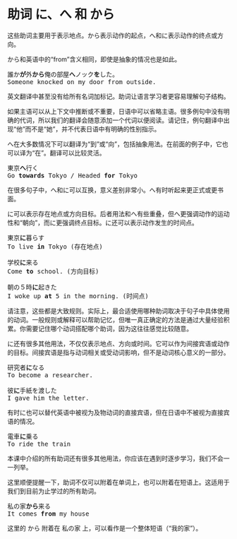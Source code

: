 # 助词 に、へ 和 から

这些助词主要用于表示地点。から表示动作的起点，へ和に表示动作的终点或方向。

から和英语中的“from”含义相同，即使是抽象的情况也是如此。

<pre>
誰か<b>が</b>外<b>から</b>俺の部屋<b>へ</b>ノック<b>を</b>した。
Someone knocked on my door from outside.
</pre>

英文翻译中甚至没有给所有名词加标记。助词让语言学习者更容易理解句子结构。

如果主语可以从上下文中推断或不重要，日语中可以省略主语。很多例句中没有明确的代词，所以我们的翻译会随意添加一个代词以便阅读。请记住，例句翻译中出现“他”而不是“她”，并不代表日语中有明确的性别指示。

へ在大多数情况下可以翻译为“到”或“向”，包括抽象用法。在前面的例子中，它也可以译为“在”。翻译可以比较灵活。

<pre>
東京<b>へ</b>行く
Go <b>towards</b> Tokyo / Headed <b>for</b> Tokyo
</pre>

在很多句子中，へ和に可以互换，意义差别非常小。へ有时听起来更正式或更书面。

に可以表示存在地点或方向目标。后者用法和へ有些重叠，但へ更强调动作的运动性和“朝向”，而に更强调终点目标。に还可以表示动作发生的时间点。

<pre>
東京<b>に</b>暮らす
To live <b>in</b> Tokyo (存在地点)

学校<b>に</b>来る
Come <b>to</b> school. (方向目标)

朝の５時<b>に</b>起きた
I woke up <b>at</b> 5 in the morning. (时间点)
</pre>

请注意，这些都是大致规则。实际上，最合适使用哪种助词取决于句子中具体使用的动词。一般规则或解释可以帮助记忆，但唯一真正确定的方法是通过大量经验积累。你需要记住哪个动词搭配哪个助词，因为这往往感觉比较随意。

に还有很多其他用法，不仅仅表示地点、方向或时间。它可以作为间接宾语或动作的目标。间接宾语是指与动词相关或受动词影响，但不是动词核心意义的一部分。

<pre>
研究者<b>に</b>なる
To become a researcher.

彼<b>に</b>手紙を渡した
I gave him the letter.
</pre>

有时に也可以替代英语中被视为及物动词的直接宾语，但在日语中不被视为直接宾语的情况。

<pre>
電車<b>に</b>乗る
To ride the train
</pre>

本课中介绍的所有助词还有很多其他用法，你应该在遇到时逐步学习，我们不会一一列举。

这里顺便提醒一下，助词不仅可以附着在单词上，也可以附着在短语上。这适用于我们到目前为止学过的所有助词。

<pre>
私の家<b>から</b>来る   
It comes <b>from</b> my house
</pre>

这里的 から 附着在 私の家 上，可以看作是一个整体短语（“我的家”）。